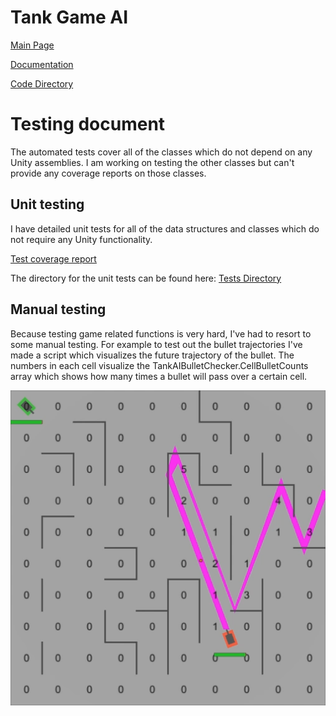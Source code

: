 # Tank Game AI

[Main Page](https://github.com/porrasm/tiralabra-tank-game-ai)

[Documentation](https://github.com/porrasm/tiralabra-tank-game-ai/tree/master/Documentation/)

[Code Directory](https://github.com/porrasm/tiralabra-tank-game-ai/tree/master/Assets/_Assets/Scripts/Games/TankGame/TankAI/)

# Testing document

The automated tests cover all of the classes which do not depend on any Unity assemblies. I am working on testing the other classes but can't provide any coverage reports on those classes.


## Unit testing

I have detailed unit tests for all of the data structures and classes which do not require any Unity functionality.

[Test coverage report](https://porrasm.github.io/tiralabra-tank-game-ai/)

The directory for the unit tests can be found here:
[Tests Directory](https://github.com/porrasm/tiralabra-tank-game-ai/tree/master/Assets/_Assets/Tests/)

## Manual testing

Because testing game related functions is very hard, I've had to resort to some manual testing. For example to test out the bullet trajectories I've made a script which visualizes the future trajectory of the bullet. The numbers in each cell visualize the TankAIBulletChecker.CellBulletCounts array which shows how many times a bullet will pass over a certain cell. 

![Bullet trajectory](https://github.com/porrasm/tiralabra-tank-game-ai/blob/master/Documentation/resources/bullet-trajectory.png)

